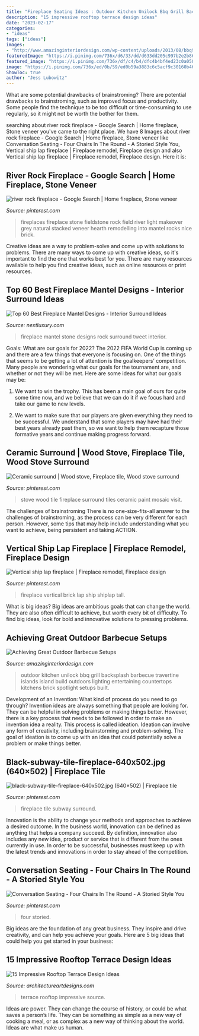 ```yaml
---
title: "Fireplace Seating Ideas : Outdoor Kitchen Unilock Bbq Grill Backsplash Barbecue Travertine Islands Island Build Outdoors Lighting Entertaining Countertops Kitchens Brick Spotlight Setups Built"
description: "15 impressive rooftop terrace design ideas"
date: "2023-02-17"
categories:
- "ideas"
tags: ["ideas"]
images:
- "http://www.amazinginteriordesign.com/wp-content/uploads/2013/08/bbq9.jpg"
featuredImage: "https://i.pinimg.com/736x/d6/33/dd/d633dd205c997b2e2b869ce611217f87--mosaic-fireplace-stove-fireplace.jpg"
featured_image: "https://i.pinimg.com/736x/df/c4/b4/dfc4b4bf4ed23c0a0580836d53d6a31a--fireplace-hearth-fireplace-ideas.jpg"
image: "https://i.pinimg.com/736x/ed/0b/59/ed0b59a3883c6c5acf9c30160b463787.jpg"
ShowToc: true
author: "Jess Lubowitz"
---
```



What are some potential drawbacks of brainstroming?
There are potential drawbacks to brainstroming, such as improved focus and productivity. Some people find the technique to be too difficult or time-consuming to use regularly, so it might not be worth the bother for them.

	

		
searching about river rock fireplace - Google Search | Home fireplace, Stone veneer you've came to the right place. We have 8 Images about river rock fireplace - Google Search | Home fireplace, Stone veneer like Conversation Seating - Four Chairs In The Round - A Storied Style You, Vertical ship lap fireplace | Fireplace remodel, Fireplace design and also Vertical ship lap fireplace | Fireplace remodel, Fireplace design. Here it is:
		
    
## River Rock Fireplace - Google Search | Home Fireplace, Stone Veneer

<img loading=lazy src="https://i.pinimg.com/736x/04/48/e9/0448e92b6c7307d018693ff3274f34ad--river-rock-fireplaces-river-rocks.jpg" onerror="this.onerror=null;this.src='https://tse1.mm.bing.net/th?id=OIP.rGKl8bVW3vaB6k6NR15tsgHaK3&amp;pid=15.1';" alt="river rock fireplace - Google Search | Home fireplace, Stone veneer">

_Source: pinterest.com_

>fireplaces fireplace stone fieldstone rock field river light makeover grey natural stacked veneer hearth remodelling into mantel rocks nice brick. 

	

Creative ideas are a way to problem-solve and come up with solutions to problems. There are many ways to come up with creative ideas, so it's important to find the one that works best for you. There are many resources available to help you find creative ideas, such as online resources or print resources.

    
## Top 60 Best Fireplace Mantel Designs - Interior Surround Ideas

<img loading=lazy src="http://nextluxury.com/wp-content/uploads/stone-rock-fireplace-mantel-design.jpg" onerror="this.onerror=null;this.src='https://tse4.mm.bing.net/th?id=OIP.SwgY_tjYk5w8eHwRmWK9mAHaJ4&amp;pid=15.1';" alt="Top 60 Best Fireplace Mantel Designs - Interior Surround Ideas">

_Source: nextluxury.com_

>fireplace mantel stone designs rock surround tweet interior. 

	

Goals: What are our goals for 2022?
The 2022 FIFA World Cup is coming up and there are a few things that everyone is focusing on. One of the things that seems to be getting a lot of attention is the goalkeepers’ competition. Many people are wondering what our goals for the tournament are, and whether or not they will be met. Here are some ideas for what our goals may be: 
1) We want to win the trophy. This has been a main goal of ours for quite some time now, and we believe that we can do it if we focus hard and take our game to new levels. 

2) We want to make sure that our players are given everything they need to be successful. We understand that some players may have had their best years already past them, so we want to help them recapture those formative years and continue making progress forward.

    
## Ceramic Surround | Wood Stove, Fireplace Tile, Wood Stove Surround

<img loading=lazy src="https://i.pinimg.com/736x/d6/33/dd/d633dd205c997b2e2b869ce611217f87--mosaic-fireplace-stove-fireplace.jpg" onerror="this.onerror=null;this.src='https://tse1.mm.bing.net/th?id=OIP.uJogDangRgMXfHLY9p3Z8AHaLL&amp;pid=15.1';" alt="Ceramic surround | Wood stove, Fireplace tile, Wood stove surround">

_Source: pinterest.com_

>stove wood tile fireplace surround tiles ceramic paint mosaic visit. 

	

The challenges of brainstroming
There is no one-size-fits-all answer to the challenges of brainstroming, as the process can be very different for each person. However, some tips that may help include understanding what you want to achieve, being persistent and taking ACTION.

    
## Vertical Ship Lap Fireplace | Fireplace Remodel, Fireplace Design

<img loading=lazy src="https://i.pinimg.com/736x/de/02/2e/de022eaa1ed994b5ccb2319e61d02e99.jpg" onerror="this.onerror=null;this.src='https://tse1.mm.bing.net/th?id=OIP.Gt0h5umctYcf9QBFUWSq5QHaJ9&amp;pid=15.1';" alt="Vertical ship lap fireplace | Fireplace remodel, Fireplace design">

_Source: pinterest.com_

>fireplace vertical brick lap ship shiplap tall. 

	

What is big ideas?
Big ideas are ambitious goals that can change the world. They are also often difficult to achieve, but worth every bit of difficulty. To find big ideas, look for bold and innovative solutions to pressing problems.

    
## Achieving Great Outdoor Barbecue Setups

<img loading=lazy src="http://www.amazinginteriordesign.com/wp-content/uploads/2013/08/bbq9.jpg" onerror="this.onerror=null;this.src='https://tse2.mm.bing.net/th?id=OIP.yQjxZh3kqF079ebuiCZRkwHaEU&amp;pid=15.1';" alt="Achieving Great Outdoor Barbecue Setups">

_Source: amazinginteriordesign.com_

>outdoor kitchen unilock bbq grill backsplash barbecue travertine islands island build outdoors lighting entertaining countertops kitchens brick spotlight setups built. 

	

Development of an Invention: What kind of process do you need to go through?
Invention ideas are always something that people are looking for. They can be helpful in solving problems or making things better. However, there is a key process that needs to be followed in order to make an invention idea a reality. This process is called ideation. Ideation can involve any form of creativity, including brainstorming and problem-solving. The goal of ideation is to come up with an idea that could potentially solve a problem or make things better.

    
## Black-subway-tile-fireplace-640x502.jpg (640×502) | Fireplace Tile

<img loading=lazy src="https://i.pinimg.com/736x/df/c4/b4/dfc4b4bf4ed23c0a0580836d53d6a31a--fireplace-hearth-fireplace-ideas.jpg" onerror="this.onerror=null;this.src='https://tse2.mm.bing.net/th?id=OIP.EY-zPUeYfoTdwHqbJIf6eQHaFz&amp;pid=15.1';" alt="black-subway-tile-fireplace-640x502.jpg (640×502) | Fireplace tile">

_Source: pinterest.com_

>fireplace tile subway surround. 

	

Innovation is the ability to change your methods and approaches to achieve a desired outcome. In the business world, innovation can be defined as anything that helps a company succeed. By definition, innovation also includes any new idea, product or service that is different from the ones currently in use. In order to be successful, businesses must keep up with the latest trends and innovations in order to stay ahead of the competition.

    
## Conversation Seating - Four Chairs In The Round - A Storied Style You

<img loading=lazy src="https://i.pinimg.com/736x/ed/0b/59/ed0b59a3883c6c5acf9c30160b463787.jpg" onerror="this.onerror=null;this.src='https://tse2.mm.bing.net/th?id=OIP.69HOyA4vt5DgA9IihNq55wHaLI&amp;pid=15.1';" alt="Conversation Seating - Four Chairs In The Round - A Storied Style You">

_Source: pinterest.com_

>four storied. 

	

Big ideas are the foundation of any great business. They inspire and drive creativity, and can help you achieve your goals. Here are 5 big ideas that could help you get started in your business:

    
## 15 Impressive Rooftop Terrace Design Ideas

<img loading=lazy src="http://www.architectureartdesigns.com/wp-content/uploads/2015/02/287-630x420.jpg" onerror="this.onerror=null;this.src='https://tse4.mm.bing.net/th?id=OIP.eMI6sUgjkcPTr2Dx0VkGqgHaE8&amp;pid=15.1';" alt="15 Impressive Rooftop Terrace Design Ideas">

_Source: architectureartdesigns.com_

>terrace rooftop impressive source. 

	

Ideas are power. They can change the course of history, or could be what saves a person’s life. They can be something as simple as a new way of cooking a meal, or as complex as a new way of thinking about the world. Ideas are what make us human.

